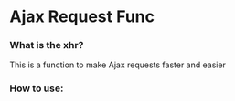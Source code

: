 # Ajax Request Func
### What is the xhr?
This is a function to make Ajax requests faster and easier
### How to use:

